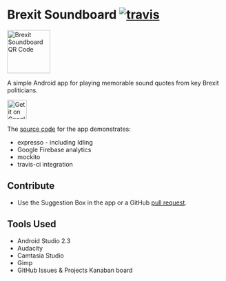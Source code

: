 # Brexit Soundboard [![travis](https://travis-ci.org/jameshnsears/brexitsoundboard.svg?branch=master)](https://travis-ci.org/jameshnsears/brexitsoundboard.svg?branch=master)

<img alt="Brexit Soundboard QR Code" alt="Brexit Soundboard QR Code" src="https://raw.githubusercontent.com/jameshnsears/brexitsoundboard/master/images/qr_code.jpg"  height="100"/>

A simple Android app for playing memorable sound quotes from key Brexit politicians.

<a href="https://play.google.com/store/apps/details?id=na.brexitsoundboard&hl=en"><img alt="Get it on Google Play" src="https://play.google.com/intl/en_gb/badges/images/generic/en_badge_web_generic.png" height="45"/></a>

The [source code](https://github.com/jameshnsears/brexitsoundboard) for the app demonstrates:
* expresso - including Idling
* Google Firebase analytics
* mockito
* travis-ci integration

## Contribute
* Use the Suggestion Box in the app or a GitHub [pull request](https://help.github.com/articles/about-pull-requests/).

## Tools Used
* Android Studio 2.3
* Audacity
* Camtasia Studio
* Gimp
* GitHub Issues & Projects Kanaban board

